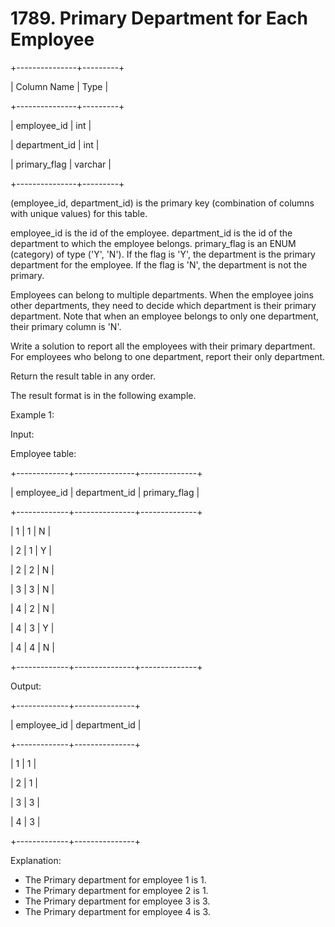 # 1789. Primary Department for Each Employee

+---------------+---------+

| Column Name | Type |

+---------------+---------+

| employee_id | int |

| department_id | int |

| primary_flag | varchar |

+---------------+---------+

(employee_id, department_id) is the primary key (combination of columns with unique values) for this table.

employee_id is the id of the employee.
department_id is the id of the department to which the employee belongs.
primary_flag is an ENUM (category) of type ('Y', 'N'). If the flag is 'Y', the department is the primary department for the employee. If the flag is 'N', the department is not the primary.

Employees can belong to multiple departments. When the employee joins other departments, they need to decide which department is their primary department. Note that when an employee belongs to only one department, their primary column is 'N'.

Write a solution to report all the employees with their primary department. For employees who belong to one department, report their only department.

Return the result table in any order.

The result format is in the following example.

Example 1:

Input:

Employee table:

+-------------+---------------+--------------+

| employee_id | department_id | primary_flag |

+-------------+---------------+--------------+

| 1 | 1 | N |

| 2 | 1 | Y |

| 2 | 2 | N |

| 3 | 3 | N |

| 4 | 2 | N |

| 4 | 3 | Y |

| 4 | 4 | N |

+-------------+---------------+--------------+

Output:

+-------------+---------------+

| employee_id | department_id |

+-------------+---------------+

| 1 | 1 |

| 2 | 1 |

| 3 | 3 |

| 4 | 3 |

+-------------+---------------+

Explanation:

- The Primary department for employee 1 is 1.
- The Primary department for employee 2 is 1.
- The Primary department for employee 3 is 3.
- The Primary department for employee 4 is 3.
